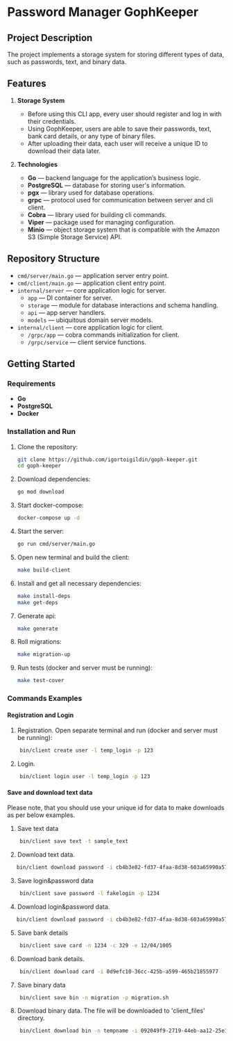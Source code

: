 # Password Manager GophKeeper

## Project Description

The project implements a storage system for storing different types of data, such as passwords, text, and binary data.

## Features

1. **Storage System**

   - Before using this CLI app, every user should register and log in with their credentials.
   - Using GophKeeper, users are able to save their passwords, text, bank card details, or any type of binary files.
   - After uploading their data, each user will receive a unique ID to download their data later.

2. **Technologies**
   - **Go** — backend language for the application’s business logic.
   - **PostgreSQL** — database for storing user's information.
   - **pgx** — library used for database operations.
   - **grpc** — protocol used for communication between server and cli client.
   - **Cobra** — library used for building cli commands.
   - **Viper** — package used for managing configuration.
   - **Minio** — object storage system that is compatible with the Amazon S3 (Simple Storage Service) API.

## Repository Structure

- `cmd/server/main.go` — application server entry point.
- `cmd/client/main.go` — application client entry point.
- `internal/server` — core application logic for server.
  - `app` — DI container for server.
  - `storage` — module for database interactions and schema handling.
  - `api` — app server handlers.
  - `models` — ubiquitous domain server models.
- `internal/client` — core application logic for client.
  - `/grpc/app` — cobra commands initialization for client.
  - `/grpc/service` — client service functions.

## Getting Started

### Requirements

- **Go**
- **PostgreSQL**
- **Docker**

### Installation and Run

1. Clone the repository:

   ```bash
   git clone https://github.com/igortoigildin/goph-keeper.git
   cd goph-keeper
   ```

2. Download dependencies:
   ```bash
   go mod download
   ```
3. Start docker-compose:

   ```bash
   docker-compose up -d
   ```

4. Start the server:
   ```bash
   go run cmd/server/main.go
   ```
5. Open new terminal and build the client:

   ```bash
   make build-client
   ```

6. Install and get all necessary dependencies:

   ```bash
   make install-deps
   make get-deps
   ```

7. Generate api:

   ```bash
   make generate
   ```

8. Roll migrations:

   ```bash
   make migration-up
   ```

9. Run tests (docker and server must be running):
   ```bash
   make test-cover
   ```

### Commands Examples

#### Registration and Login

1. Registration. Open separate terminal and run (docker and server must be running):

```bash
    bin/client create user -l temp_login -p 123
```

2. Login.

```bash
    bin/client login user -l temp_login -p 123
```

#### Save and download text data

Please note, that you should use your unique id for data to make downloads as per below examples.

1. Save text data

```bash
    bin/client save text -t sample_text
```

2. Download text data.

```bash
   bin/client download password -i cb4b3e82-fd37-4faa-8d38-603a65990a57
```

3. Save login&password data

```bash
    bin/client save password -l fakelogin -p 1234
```

4. Download login&password data.

```bash
   bin/client download password -i cb4b3e82-fd37-4faa-8d38-603a65990a57
```

5. Save bank details

```bash
    bin/client save card -n 1234 -c 329 -e 12/04/1005
```

6. Download bank details.

```bash
    bin/client download card -i 0d9efc10-36cc-425b-a599-465b21855977
```

7. Save binary data

```bash
    bin/client save bin -n migration -p migration.sh
```

8. Download binary data. The file will be downloaded to 'client_files' directory.

```bash
    bin/client download bin -n tempname -i 092049f9-2719-44eb-aa12-25e167dcba13
```
